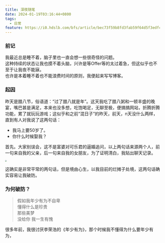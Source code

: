 ```yaml
---
title: 深夜随笔
date: 2024-01-19T03:16:44+0800
tags:
  - 日常
feature: https://i0.hdslb.com/bfs/article/bec73f59b8fd3fab59f64d5f3edfcbf1514080334.jpg
---
```

### 前记

我最近总是睡不着，脑子里也一直会想一些很奇怪的问题。</br>
这种持续的状态让我也摸不着头脑，兴许是等Offer等的太过着急，但这似乎也不至于让我夜不能寐。</br>
也许是本着睡不着也不能浪费时间的原则，我便起来写写博客。
### 起因
昨天是腊八节，俗语道：“过了腊八就是年”。这天我吃了腊八粥和一顿丰盛的晚宴，嘴巴甚是满足，本来也没多想，吃饱喝足，无聊至极，便搞搞网站，折腾折腾功能，累了就玩玩游戏；这似乎和之前“混日子”的昨天，前天，n天没什么两样，直到有人对我说了这两句话：
- 我马上要50岁了。
- 你什么时候娶我？

首先。大家别误会，这不是富婆对可乐君的逼婚追问，以上两句话来源两个人，前一句来自我的父亲，后一句来自我的女朋友，为了证明清白，我贴出聊天记录。

<img src="https://i0.hdslb.com/bfs/article/e5b35318f4d444e7163081ad5ef2bee0514080334.jpg" style="zoom: 33%;" />

这确实是非常平常的两句话，但是境由心生，以我目前的烂摊子处境，这两句话确实容易让我破防。

### 为何破防？
> 假如我年少有为不自卑</br>
> 懂得什么是珍贵</br>
> 那些美梦</br>
> 没给你 我一生有愧</br>

很多年前，我很讨厌李荣浩的《年少有为》，那个时候我不懂得为什么要年少有为，

